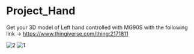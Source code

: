 # Project_Hand
Get your 3D model of Left hand controlled with MG90S with the following link -> 
https://www.thingiverse.com/thing:2171811


![2](https://user-images.githubusercontent.com/35668660/142736781-d64772d2-c063-41a2-be0f-16fb3d791d8b.jpg)
![1](https://user-images.githubusercontent.com/35668660/142736788-5edc9131-6220-4efc-9f70-7e7867e23401.jpg)
